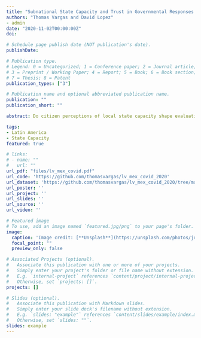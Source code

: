 ```yaml
---
title: "Subnational State Capacity and Trust in Governmental Responses to COVID-19: Survey Evidence From Mexico"
authors: "Thomas Vargas and David Lopez"
- admin
date: "2020-11-02T00:00:00Z"
doi: 

# Schedule page publish date (NOT publication's date).
publishDate: 

# Publication type.
# Legend: 0 = Uncategorized; 1 = Conference paper; 2 = Journal article;
# 3 = Preprint / Working Paper; 4 = Report; 5 = Book; 6 = Book section;
# 7 = Thesis; 8 = Patent
publication_types: ["3"]

# Publication name and optional abbreviated publication name.
publication: ""
publication_short: ""

abstract: Do citizen perceptions of local state capacity shape evaluations of the national government in a crisis and public compliance with emergency rules?  Recent social scientific research on COVID-19 draws on work conducted in rich countries to suggest a number of factors driving government actions, societal behavior, and health outcomes in response to the pandemic. In Latin America, where political parties are weak and poverty more rampant, other more basic factors likely matter more.  Perhaps most importantly, in countries across the region state capacity tends to be weaker or more fragmented than in rich countries. We argue that subjective perceptions of state capacity, based on how citizens view the effectiveness of local services, strongly shape how they evaluate the national government’s response to COVID-19. We leverage an online survey across two Mexican states, including an embedded framing experiment, to support this argument. Our finding suggest that governments that need to rapidly build public confidence in policy responses when they need it the most—during the onset of a major crisis—should be concerned about the persistence of pockets of weak state capacity at the local level and its effects on citizens’ view of the national government.

tags:
- Latin America
- State Capacity
featured: true

# links:
# - name: ""
#   url: ""
url_pdf: "files/lv_mex_covid.pdf"
url_code: 'https://github.com/thomasvargas/lv_mex_covid_2020'
url_dataset: 'https://github.com/thomasvargas/lv_mex_covid_2020/tree/master/data'
url_poster: ''
url_project: ''
url_slides: ''
url_source: ''
url_video: ''

# Featured image
# To use, add an image named `featured.jpg/png` to your page's folder. 
image:
  caption: 'Image credit: [**Unsplash**](https://unsplash.com/photos/jdD8gXaTZsc)'
  focal_point: ""
  preview_only: false

# Associated Projects (optional).
#   Associate this publication with one or more of your projects.
#   Simply enter your project's folder or file name without extension.
#   E.g. `internal-project` references `content/project/internal-project/index.md`.
#   Otherwise, set `projects: []`.
projects: []

# Slides (optional).
#   Associate this publication with Markdown slides.
#   Simply enter your slide deck's filename without extension.
#   E.g. `slides: "example"` references `content/slides/example/index.md`.
#   Otherwise, set `slides: ""`.
slides: example
---
```

